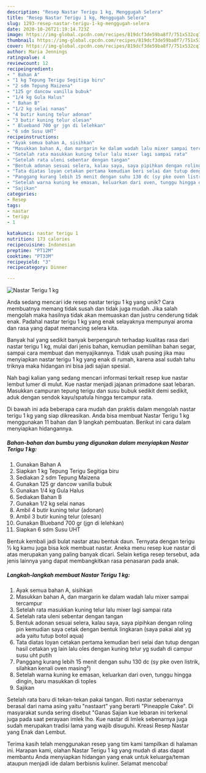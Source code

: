 ```yaml
---
description: "Resep Nastar Terigu 1 kg, Menggugah Selera"
title: "Resep Nastar Terigu 1 kg, Menggugah Selera"
slug: 1293-resep-nastar-terigu-1-kg-menggugah-selera
date: 2020-10-26T21:19:14.723Z
image: https://img-global.cpcdn.com/recipes/819dcf3de59ba8f7/751x532cq70/nastar-terigu-1-kg-foto-resep-utama.jpg
thumbnail: https://img-global.cpcdn.com/recipes/819dcf3de59ba8f7/751x532cq70/nastar-terigu-1-kg-foto-resep-utama.jpg
cover: https://img-global.cpcdn.com/recipes/819dcf3de59ba8f7/751x532cq70/nastar-terigu-1-kg-foto-resep-utama.jpg
author: Maria Jennings
ratingvalue: 4
reviewcount: 12
recipeingredient:
- " Bahan A"
- "1 kg Tepung Terigu Segitiga biru"
- "2 sdm Tepung Maizena"
- "125 gr dancow vanilla bubuk"
- "1/4 kg Gula Halus"
- " Bahan B"
- "1/2 kg selai nanas"
- "4 butir kuning telur adonan"
- "3 butir kuning telur olesan"
- " Blueband 700 gr jgn di lelehkan"
- "6 sdm Susu UHT"
recipeinstructions:
- "Ayak semua bahan A, sisihkan"
- "Masukkan bahan A, dan margarin ke dalam wadah lalu mixer sampai tercampur"
- "Setelah rata masukkan kuning telur lalu mixer lagi sampai rata"
- "Setelah rata uleni sebentar dengan tangan"
- "Bentuk adonan sesuai selera, kalau saya, saya pipihkan dengan roling pin kemudian saya cetak dengan bentuk lingkaran (saya pakai alat yg ada yaitu tutup botol aqua)"
- "Tata diatas loyan cetakan pertama kemudian beri selai dan tutup dengan hasil cetakan yg lain lalu oles dengan kuning telur yg sudah di campur susu uht putih"
- "Panggang kurang lebih 15 menit dengan suhu 130 dc (sy pke oven listrik, silahkan kenali oven masing²)"
- "Setelah warna kuning ke emasan, keluarkan dari oven, tunggu hingga dingin, baru masukkan di toples"
- "Sajikan"
categories:
- Resep
tags:
- nastar
- terigu
- 1

katakunci: nastar terigu 1 
nutrition: 173 calories
recipecuisine: Indonesian
preptime: "PT12M"
cooktime: "PT33M"
recipeyield: "3"
recipecategory: Dinner

---
```



![Nastar Terigu 1 kg](https://img-global.cpcdn.com/recipes/819dcf3de59ba8f7/751x532cq70/nastar-terigu-1-kg-foto-resep-utama.jpg)

Anda sedang mencari ide resep nastar terigu 1 kg yang unik? Cara membuatnya memang tidak susah dan tidak juga mudah. Jika salah mengolah maka hasilnya tidak akan memuaskan dan justru cenderung tidak enak. Padahal nastar terigu 1 kg yang enak selayaknya mempunyai aroma dan rasa yang dapat memancing selera kita.

Banyak hal yang sedikit banyak berpengaruh terhadap kualitas rasa dari nastar terigu 1 kg, mulai dari jenis bahan, kemudian pemilihan bahan segar, sampai cara membuat dan menyajikannya. Tidak usah pusing jika mau menyiapkan nastar terigu 1 kg yang enak di rumah, karena asal sudah tahu triknya maka hidangan ini bisa jadi sajian spesial.

Nah bagi kalian yang sedang mencari informasi terkait resep kue nastar lembut lumer di mulut. Kue nastar menjadi jajanan primadone saat lebaran. Masukkan campuran tepung terigu dan susu bubuk sedikit demi sedikit, aduk dengan sendok kayu/spatula hingga tercampur rata.


Di bawah ini ada beberapa cara mudah dan praktis dalam mengolah nastar terigu 1 kg yang siap dikreasikan. Anda bisa membuat Nastar Terigu 1 kg menggunakan 11 bahan dan 9 langkah pembuatan. Berikut ini cara dalam menyiapkan hidangannya.

<!--inarticleads1-->

##### Bahan-bahan dan bumbu yang digunakan dalam menyiapkan Nastar Terigu 1 kg:

1. Gunakan  Bahan A
1. Siapkan 1 kg Tepung Terigu Segitiga biru
1. Sediakan 2 sdm Tepung Maizena
1. Gunakan 125 gr dancow vanilla bubuk
1. Gunakan 1/4 kg Gula Halus
1. Sediakan  Bahan B
1. Gunakan 1/2 kg selai nanas
1. Ambil 4 butir kuning telur (adonan)
1. Ambil 3 butir kuning telur (olesan)
1. Gunakan  Blueband 700 gr (jgn di lelehkan)
1. Siapkan 6 sdm Susu UHT


Bentuk kembali jadi bulat nastar atau bentuk daun. Ternyata dengan terigu ½ kg kamu juga bisa kok membuat nastar. Aneka menu resep kue nastar di atas merupakan yang paling banyak dicari. Selain ketiga resep tersebut, ada jenis lainnya yang dapat membangkitkan rasa penasaran pada anak. 

<!--inarticleads2-->

##### Langkah-langkah membuat Nastar Terigu 1 kg:

1. Ayak semua bahan A, sisihkan
1. Masukkan bahan A, dan margarin ke dalam wadah lalu mixer sampai tercampur
1. Setelah rata masukkan kuning telur lalu mixer lagi sampai rata
1. Setelah rata uleni sebentar dengan tangan
1. Bentuk adonan sesuai selera, kalau saya, saya pipihkan dengan roling pin kemudian saya cetak dengan bentuk lingkaran (saya pakai alat yg ada yaitu tutup botol aqua)
1. Tata diatas loyan cetakan pertama kemudian beri selai dan tutup dengan hasil cetakan yg lain lalu oles dengan kuning telur yg sudah di campur susu uht putih
1. Panggang kurang lebih 15 menit dengan suhu 130 dc (sy pke oven listrik, silahkan kenali oven masing²)
1. Setelah warna kuning ke emasan, keluarkan dari oven, tunggu hingga dingin, baru masukkan di toples
1. Sajikan


Setelah rata baru di tekan-tekan pakai tangan. Roti nastar sebenarnya berasal dari nama asing yaitu &#34;nastaart&#34; yang berarti &#34;Pineapple Cake&#34;. Di masyarakat sunda sering disebut &#34;Ganas Sajian kue lebaran ini terkenal juga pada saat perayaan imlek lho. Kue nastar di Imlek sebenarnya juga sudah merupakan tradisi lama yang wajib disuguhi. Kreasi Resep Nastar yang Enak dan Lembut. 

Terima kasih telah menggunakan resep yang tim kami tampilkan di halaman ini. Harapan kami, olahan Nastar Terigu 1 kg yang mudah di atas dapat membantu Anda menyiapkan hidangan yang enak untuk keluarga/teman ataupun menjadi ide dalam berbisnis kuliner. Selamat mencoba!
